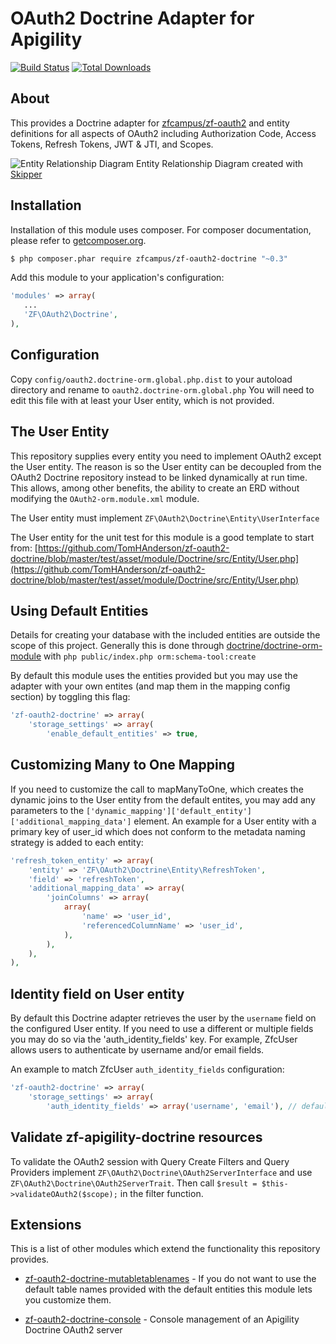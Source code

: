 OAuth2 Doctrine Adapter for Apigility
=====================================

[![Build Status](https://travis-ci.org/zfcampus/zf-apigility-doctrine.svg)](https://travis-ci.org/TomHAnderson/zf-oauth2-doctrine)
[![Total Downloads](https://poser.pugx.org/zfcampus/zf-oauth2-doctrine/downloads)](https://packagist.org/packages/zfcampus/zf-oauth2-doctrine)


About
-----

This provides a Doctrine adapter for [zfcampus/zf-oauth2](https://github.com/zfcampus/zf-oauth2) and entity definitions for all aspects of OAuth2 including Authorization Code, Access Tokens, Refresh Tokens, JWT & JTI, and Scopes.

![Entity Relationship Diagram](https://github.com/TomHAnderson/zf-oauth2-doctrine/blob/master/media/oauth2-doctrine-erd.png)
Entity Relationship Diagram created with [Skipper](https://skipper18.com)

Installation
------------

Installation of this module uses composer. For composer documentation, please refer to [getcomposer.org](http://getcomposer.org/).

```sh
$ php composer.phar require zfcampus/zf-oauth2-doctrine "~0.3"
```

Add this module to your application's configuration:

```php
'modules' => array(
   ...
   'ZF\OAuth2\Doctrine',
),
```


Configuration
-------------

Copy ```config/oauth2.doctrine-orm.global.php.dist``` to your autoload directory and rename to ```oauth2.doctrine-orm.global.php``` You will need to edit this file with at least your User entity, which is not provided.


The User Entity
--------------

This repository supplies every entity you need to implement OAuth2 except the User entity.  The reason is so the User entity can be decoupled from the OAuth2 Doctrine repository instead to be linked dynamically at run time.  This allows, among other benefits, the ability to create an ERD without modifying the `OAuth2-orm.module.xml` module.

The User entity must implement `ZF\OAuth2\Doctrine\Entity\UserInterface`

The User entity for the unit test for this module is a good template to start from: [https://github.com/TomHAnderson/zf-oauth2-doctrine/blob/master/test/asset/module/Doctrine/src/Entity/User.php](https://github.com/TomHAnderson/zf-oauth2-doctrine/blob/master/test/asset/module/Doctrine/src/Entity/User.php)


Using Default Entities
----------------------

Details for creating your database with the included entities are outside the scope of this project.  Generally this is done through [doctrine/doctrine-orm-module](https://github.com/doctrine/DoctrineORMModule) with ```php public/index.php orm:schema-tool:create```

By default this module uses the entities provided but you may use the adapter with your own entites (and map them in the mapping config section) by toggling this flag:

```php
'zf-oauth2-doctrine' => array(
    'storage_settings' => array(
        'enable_default_entities' => true,
```


Customizing Many to One Mapping
-------------------------------

If you need to customize the call to mapManyToOne, which creates the dynamic joins to the User entity from the default entites, you may add any parameters to the `['dynamic_mapping']['default_entity']['additional_mapping_data']` element.  An example for a User entity with a primary key of user_id which does not conform to the metadata naming strategy is added to each entity:

```php
'refresh_token_entity' => array(
    'entity' => 'ZF\OAuth2\Doctrine\Entity\RefreshToken',
    'field' => 'refreshToken',
    'additional_mapping_data' => array(
        'joinColumns' => array(
            array(
                'name' => 'user_id',
                'referencedColumnName' => 'user_id',
            ),
        ),
    ),
),

```

Identity field on User entity
-----------------------------

By default this Doctrine adapter retrieves the user by the `username` field on the configured User entity. If you need to use a different or multiple fields you may do so via the 'auth_identity_fields' key. For example, ZfcUser allows users to authenticate by username and/or email fields.

An example to match ZfcUser `auth_identity_fields` configuration:
```php
'zf-oauth2-doctrine' => array(
    'storage_settings' => array(
        'auth_identity_fields' => array('username', 'email'), // defaults to array('username')
```


Validate zf-apigility-doctrine resources
----------------------------------------

To validate the OAuth2 session with Query Create Filters and Query Providers implement `ZF\OAuth2\Doctrine\OAuth2ServerInterface` and use `ZF\OAuth2\Doctrine\OAuth2ServerTrait`.  Then call `$result = $this->validateOAuth2($scope);` in the filter function.


Extensions
----------

This is a list of other modules which extend the functionality this repository provides.

* [zf-oauth2-doctrine-mutabletablenames](https://github.com/basz/zf-oauth2-doctrine-mutatetablenames) - If you do not want to use the default table names provided with the default entities this module lets you customize them.

* [zf-oauth2-doctrine-console](https://github.com/StukiOrg/zf-oauth2-doctrine-console) - Console management of an Apigility Doctrine OAuth2 server 
